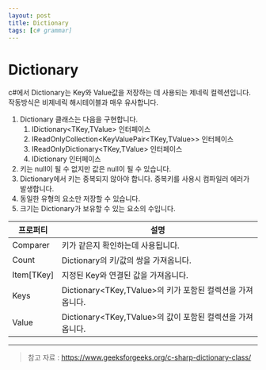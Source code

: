 ```yaml
---
layout: post
title: Dictionary
tags: [c# grammar]
---
```


# Dictionary

c#에서 Dictionary는 Key와 Value값을 저장하는 데 사용되는 제네릭 컬렉션입니다.
작동방식은 비제네릭 해시테이블과 매우 유사합니다.

1. Dictionary 클래스는 다음을 구현합니다.
    1. IDictionary<TKey,TValue> 인터페이스
    1. IReadOnlyCollection<KeyValuePair<TKey,TValue>> 인터페이스
    1. IReadOnlyDictionary<TKey,TValue> 인터페이스
    1. IDictionary 인터페이스
1. 키는 null이 될 수 없지만 값은 null이 될 수 있습니다.
1. Dictionary에서 키는 중복되지 않아야 합니다. 중복키를 사용시 컴파일러 에러가 발생합니다.
1. 동일한 유형의 요소만 저장할 수 있습니다.
1. 크기는 Dictionary가 보유할 수 있는 요소의 수입니다.

| 프로퍼티 | 설명 | 
|----|---|
| Comparer | 키가 같은지 확인하는데 사용됩니다. | 
| Count | Dictionary의 키/값의 쌍을 가져옵니다. |
| Item[TKey] | 지정된 Key와 연결된 값을 가져옵니다. |
| Keys | Dictionary<TKey,TValue>의 키가 포함된 컬렉션을 가져옵니다. |
| Value | Dictionary<TKey,TValue>의 값이 포함된 컬렉션을 가져옵니다.|


___
> 참고 자료 : https://www.geeksforgeeks.org/c-sharp-dictionary-class/